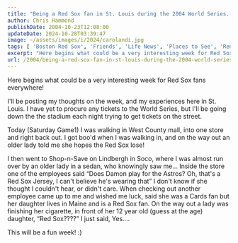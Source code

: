 ```yaml
---
title: "Being a Red Sox fan in St. Louis during the 2004 World Series..."
author: Chris Hammond
publishDate: 2004-10-23T12:08:00
updateDate: 2024-10-28T03:39:47
image: ~/assets/images/i/2024/carolandi.jpg
tags: [ 'Boston Red Sox', 'Friends', 'Life News', 'Places to See', 'Red Sox in St Louis', 'SEO' ]
excerpt: "Here begins what could be a very interesting week for Red Sox fans everywhere! I&#39;ll be posting my thoughts on the week, and my experiences here in St. Louis. I have yet to procure any tickets to the World Series, but I&#39;ll be going down the the stadium each night trying to get tickets on the street. Today (Saturday Game1) I was walking in West County mall, into one store and right back out. I got boo&#39;d when I was walking in, and on the way out an older lady told me she hopes the Red Sox lose! I then went to Shop-n-Save on Lindbergh in Soco, where I was almost run over by an older lady in a sedan, who knowingly saw me... Inside the store one of the employees said &ldquo;Does Damon play for the Astros? Oh, that&#39;s a Red Sox Jersey, I can&#39;t believe he&#39;s wearing that&rdquo; I don&#39;t know if she thought I couldn&#39;t hear, or didn&#39;t care. When checking out another employee came up to me and wished me luck, said she was a Cards fan but her daughter lives in Maine and is a Red Sox fan. On the way out a lady was finishing her cigarette, in front of her 12 year old (guess at the age) daughter, &ldquo;Red Sox????&rdquo; I just said, Yes.... This will be a fun week!... "
url: /2004/being-a-red-sox-fan-in-st-louis-during-the-2004-world-series  # Use the generated URL with year
---
```

<p>Here begins what could be a very interesting week for Red Sox fans everywhere!</p>  <p>I&#39;ll be posting my thoughts on the week, and my experiences here in St. Louis. I have yet to procure any tickets to the World Series, but I&#39;ll be going down the the stadium each night trying to get tickets on the street.</p>  <p>Today (Saturday Game1) I was walking in West County mall, into one store and right back out. I got boo&#39;d when I was walking in, and on the way out an older lady told me she hopes the Red Sox lose!</p>  <p>I then went to Shop-n-Save on Lindbergh in Soco, where I was almost run over by an older lady in a sedan, who knowingly saw me... Inside the store one of the employees said &ldquo;Does Damon play for the Astros? Oh, that&#39;s a Red Sox Jersey, I can&#39;t believe he&#39;s wearing that&rdquo; I don&#39;t know if she thought I couldn&#39;t hear, or didn&#39;t care. When checking out another employee came up to me and wished me luck, said she was a Cards fan but her daughter lives in Maine and is a Red Sox fan. On the way out a lady was finishing her cigarette, in front of her 12 year old (guess at the age) daughter, &ldquo;Red Sox????&rdquo; I just said, Yes....</p>  <p>This will be a fun week! :)</p> 
